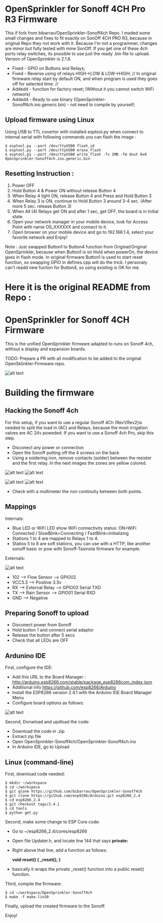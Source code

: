 # **OpenSprinkler for Sonoff 4CH Pro R3 Firmware**

This if fork from bibarrav/OpenSprinkler-Sonoff4ch Repo. I maded some small changes and fixes to fit exactly on SonOff 4CH PRO R3, because in original Repo they not work with it. Because I'm not a programmer, changes are minor but fully tested with mine SonOff. If you get one of these 4ch ports relay switches, its possible to use just the ready .bin file to upload. Version of OpenSprinkler is 2.1.8.

- Fixed - GPIO on Buttons and Relays;
- Fixed - Reverse using of relays HIGH->LOW & LOW->HIGH; // In original firmware relay start by default ON, and when program is used they goes off for selected time. //
- Addedd - function for factory reset; (Without it you cannot switch WiFi network)
- Addedd - Ready to use binary (OpenSprinkler-Sonoff4ch.ino.generic.bin) - not need to compile by yourself;


## Upload firmware using Linux

Using USB to TTL covertor with installed esptool.py when connect to internal serial with following commands you can flash the image :

    $ esptool.py --port /dev/ttyUSB0 flash_id
    $ esptool.py --port /dev/ttyUSB0 erase_flash
    $ esptool.py --port /dev/ttyUSB0 write_flash -fs 1MB -fm dout 0x0 OpenSprinkler-Sonoff4ch.ino.generic.bin


## Resetting Instruction : 

1. Power OFF
2. Hold Button 4 & Power ON without release Button 4
3. When Relay 4 light ON, release Button 4 and Press and Hold Button 3
4. When Relay 3 is ON, continue to Hold Button 3 around 3-4 sec. (After more 5 sec. release Button 3)
5. When All (4) Relays get ON and after 1 sec, get OFF, the board is in Initial state.
6. Open your network manager in your mobile device, look for Access Point with name OS_XXXXXX and connect to it.
7. Open browser on your mobile device and go to 192.168.1.4, select your favorite network and Enjoy!


Note : Just swapped Button1 to Button4 function from Original/Original OpenSprinkler, because when Button1 is on Hold when powerOn, the device goes in flash mode. In original firmware Button1 is used to start reset function, so swapping GPIO in defines.cpp will do the trick. I personaly can't readd new fuction for Button4, so using existing is OK for me.


# Here it is the original README from Repo : 

# **OpenSprinkler for Sonoff 4CH Firmware**

This is the unified OpenSprinkler firmware adapted to runs on Sonoff 4ch, without a display and expansion boards.

TODO: Prepare a PR with all modification to be added to the original OpenSklinkler-Firmware repo.

![alt text](https://raw.githubusercontent.com/bibarrav/OpenSprinkler-Sonoff4ch/master/sonoff4ch.jpg)

# Building the firmware

## Hacking the Sonoff 4ch

For this setup, if you want to use a regular Sonoff 4Ch (Rev1/Rev2)is needed to split the load in (AC) and Relays, because the most irrigation valves are AC 24v poweded.  If you want to use a Sonoff 4ch Pro, skip this step.

  - Disconect any power or connection
  - Open the Sonoff putting off the 4 screws on the back
  - Using a soldering iron, remove contacts (solder) between the resistor and the first relay.  In the next images the zones are yellow colored.
  
![alt text](https://raw.githubusercontent.com/bibarrav/OpenSprinkler-Sonoff4ch/master/sonoff4ch-front.jpg)
![alt text](https://raw.githubusercontent.com/bibarrav/OpenSprinkler-Sonoff4ch/master/sonoff4ch-front-zoom.jpg)

![alt text](https://raw.githubusercontent.com/bibarrav/OpenSprinkler-Sonoff4ch/master/sonoff4ch-back.jpg)
![alt text](https://raw.githubusercontent.com/bibarrav/OpenSprinkler-Sonoff4ch/master/sonoff4ch-back-zoom.jpg)

  - Check with a multimeter the non continuity between both points.

## Mappings

Internals:
  - Blue LED or WiFi LED show WiFi connectivity status: ON=WiFi Connected / SlowBlink=Connecting / FastBlink=Initializing
  - Stations 1 to 4 are mapped to Relays 1 to 4.
  - Statios 5 to 8 are soft stations, you can use with a HTTP, like another sonoff basic or pow with Sonoff-Tasmota firmware for example.

Externals:

![alt text](https://raw.githubusercontent.com/bibarrav/OpenSprinkler-Sonoff4ch/master/sonoff4ch-GPIO-Available.png)

  - 102      --> Flow Sensor    --> GPIO02
  - VCC3.3  --> Positive 3.3v
  - RX     --> External Relay --> GPIO03 Serial TXD
  - TX      --> Rain Sensor    --> GPIO01 Serial RXD
  - GND     --> Negative

## Preparing Sonoff to upload

  - Disconect power from Sonoff
  - Hold button 1 and connect serial adaptor
  - Release the button after 5 secs
  - Check that all LEDs are OFF

## Ardunino IDE

First, configure the IDE:
  - Add this URL to the Board Manager : http://arduino.esp8266.com/stable/package_esp8266com_index.json
  - Additional info https://github.com/esp8266/Arduino
  - Install the ESP8266 version 2.4.1 with the Arduino IDE Board Manager Menu
  - Configure board options as follows:
  
![alt text](https://raw.githubusercontent.com/bibarrav/OpenSprinkler-Sonoff4ch/master/Arduino-IDE-Config.PNG)

Second, Donwload and updload the code:
  - Download the code in .zip
  - Extract zip file
  - Open OpenSprinkler-Sonoff4ch/OpenSprinkler-Sonoff4ch.ino
  - In Arduino IDE, go to Upload

## Linux (command-line)

First, download code needed:

    $ mkdir ~/workspace
    $ cd ~/workspace
    $ git glone https://github.com/bibarrav/OpenSprinkler-Sonoff4ch
    $ git clone https://github.com/esp8266/Arduino.git esp8266_2.4
    $ cd esp8266_2.4
    $ git checkout tags/2.4.1
    $ cd tools
    $ python get.py

Second, make some change to ESP Core code:

  - Go to ~/esp8266_2.4/cores/esp8266
  - Open file Updater.h, and locate line 144 that says **private:**
  - Right above that line, add a function as follows:
    
      **void reset() { _reset(); }**
    
  - basically it wraps the private _reset() function into a public reset() function.  

Third, compile the firmware:

    $ cd ~/workspace/OpenSprinkler-Sonoff4ch
    $ make -f make.lin30

Finally, upload the created firmware to the Sonoff.
  
Enjoy!
